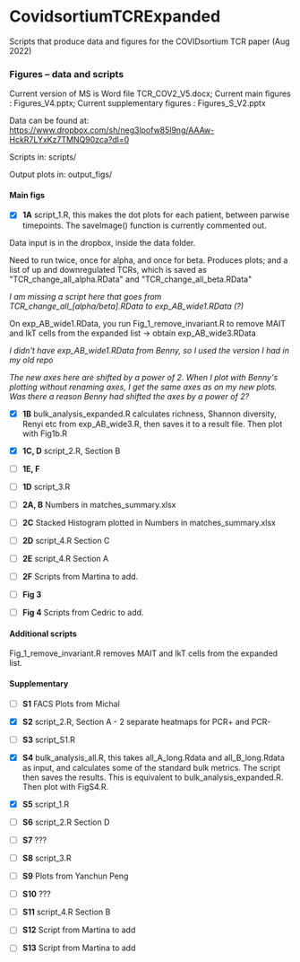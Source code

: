 # CovidsortiumTCRExpanded
Scripts that produce data and figures for the COVIDsortium TCR paper (Aug 2022)

### Figures – data and scripts

Current version of MS is Word file TCR_COV2_V5.docx; Current main figures : Figures_V4.pptx; Current supplementary figures : Figures_S_V2.pptx 

Data can be found at: https://www.dropbox.com/sh/neg3lpofw85l9ng/AAAw-HckR7LYxKz7TMNQ90zca?dl=0

Scripts in: scripts/

Output plots in: output_figs/

#### Main figs
- [x] **1A** script_1.R, this makes the dot plots for each patient, between parwise timepoints. The saveImage() function is currently commented out. 

Data input is in the dropbox, inside the data folder. 

Need to run twice, once for alpha, and once for beta. Produces plots; and a list of up and downregulated TCRs, which is saved as "TCR_change_all_alpha.RData" and "TCR_change_all_beta.RData"

*I am missing a script here that goes from TCR_change_all_[alpha/beta].RData to exp_AB_wide1.RData (?)*

On exp_AB_wide1.RData, you run Fig_1_remove_invariant.R to remove MAIT and IkT cells from the expanded list -> obtain exp_AB_wide3.RData

*I didn't have exp_AB_wide1.RData from Benny, so I used the version I had in my old repo*

*The new axes here are shifted by a power of 2. When I plot with Benny's plotting without renaming axes, I get the same axes as on my new plots. Was there a reason Benny had shifted the axes by a power of 2?*

- [x] **1B** bulk_analysis_expanded.R calculates richness, Shannon diversity, Renyi etc from exp_AB_wide3.R, then saves it to a result file. Then plot with Fig1b.R

- [x] **1C, D** script_2.R, Section B

- [ ] **1E, F**

- [ ] **1D** script_3.R

- [ ] **2A, B** Numbers in matches_summary.xlsx

- [ ] **2C** Stacked Histogram plotted in Numbers in matches_summary.xlsx

- [ ] **2D** script_4.R Section C

- [ ] **2E** script_4.R Section A

- [ ] **2F** Scripts from Martina to add.

- [ ] **Fig 3**

- [ ] **Fig 4** Scripts from Cedric to add.

#### Additional scripts

Fig_1_remove_invariant.R removes MAIT and IkT cells from the expanded list.

#### Supplementary

- [ ] **S1** FACS Plots from Michal

- [x] **S2** script_2.R, Section A - 2 separate heatmaps for PCR+ and PCR-

- [ ] **S3** script_S1.R

- [x] **S4** bulk_analysis_all.R, this takes all_A_long.Rdata and all_B_long.Rdata as input, and calculates some of the standard bulk metrics. The script then saves the results. This is equivalent to bulk_analysis_expanded.R. Then plot with FigS4.R.

- [x] **S5** script_1.R

- [ ] **S6** script_2.R Section D

- [ ] **S7** ???

- [ ] **S8** script_3.R

- [ ] **S9** Plots from Yanchun Peng

- [ ] **S10** ???

- [ ] **S11** script_4.R Section B

- [ ] **S12** Script from Martina to add

- [ ] **S13** Script from Martina to add
